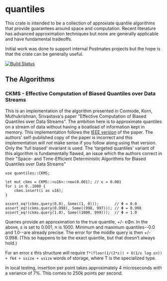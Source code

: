 # quantiles

This crate is intended to be a collection of approxiate quantlie algorithms that
provide guarantees around space and computation. Recent literature has advanced
approximation techniques but none are generally applicable and have fundamental
tradeoffs.

Initial work was done to support internal Postmates projects but the hope is
that the crate can be generally useful.

[![Build Status](https://travis-ci.com/postmates/quantiles.svg?token=YZ973qi8DocmxHi3Nn48&branch=master)](https://travis-ci.com/postmates/quantiles)

## The Algorithms

### CKMS - Effective Computation of Biased Quantiles over Data Streams

This is an implementation of the algorithm presented in Cormode, Korn,
Muthukrishnan, Srivastava's paper "Effective Computation of Biased Quantiles
over Data Streams". The ambition here is to approximate quantiles on a stream of
data without having a boatload of information kept in memory. This
implementation follows the
[IEEE version](http://ieeexplore.ieee.org/xpl/login.jsp?tp=&arnumber=1410103&url=http%3A%2F%2Fieeexplore.ieee.org%2Fxpls%2Fabs_all.jsp%3Farnumber%3D1410103)
of the paper. The authors' self-published copy of the paper is incorrect and
this implementation will _not_ make sense if you follow along using that
version. Only the 'full biased' invariant is used. The 'targeted quantiles'
variant of this algorithm is fundamentally flawed, an issue which the authors
correct in their "Space- and Time-Efficient Deterministic Algorithms for Biased
Quantiles over Data Streams"

```
use quantiles::CKMS;

let mut ckms = CKMS::<u16>::new(0.001); // ε = 0.001
for i in 0..1000 {
    ckms.insert(i as u16);
}

assert_eq!(ckms.query(0.0), Some((1, 0)));       // Φ = 0.0
assert_eq!(ckms.query(0.998), Some((998, 997))); // Φ = 0.998
assert_eq!(ckms.query(1.0), Some((1000, 999)));  // Φ = 1.0
```

Queries provide an approximation to the true quantile, +/- εΦn. In the above, ε
is set to 0.001, n is 1000. Minimum and maximum quantiles--0.0 and 1.0--are
already precise. The error for the middle query is then +/- 0.998. (This so
happens to be the exact quantile, but that doesn't always hold.)

For an error ε this structure will require `T*(floor(1/(2*ε)) + O(1/ε log εn)) +
f64 + usize + usize` words of storage, where T is the specialized type.

In local testing, insertion per point takes approximately 4 microseconds with a
variance of 7%. This comes to 250k points per second.
